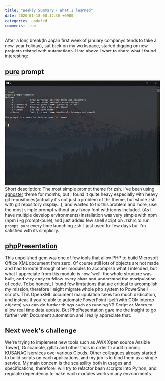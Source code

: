 ```yaml
---
title: "Weekly Summary - What I learned"
date: 2020-01-18 00:12:30 +0900
categories: updated
comments: true
---
```


After a long break(In Japan first week of january companys tends to take a new-year holiday), sat back on my workspace, started digging on new projects related with automations. Here above I want to share what I found interesting:

## [pure][pure] prompt
![pure prompt in WSL Ubuntu](/assets/img/pure-prompt.png)
Short description: The most simple prompt theme for zsh. I've been using [agnoster][agnoster] theme for months, but I found it quite heavy especially with heavy git repositories(actually it's not just a problem of the theme, but whole zsh with git repository display...), and wanted to fix this problem and more, use the most simple prompt without any fancy font with icons included. (As I have multiple develop environments)
Installation was very simple with npm (npm i -g prompt-pure), and just added few shell script on .zshrc to run <code>prompt pure</code> every time launching zsh. I just used for few days but I'm satisfied with its simplicity.

## [phpPresentation][phpPresentation]
This unpolished gem was one of few tools that allow PHP to build Microsoft Office XML document from zero. Of course still lots of objects are not made and had to route through other modules to accomplish what I intended, but what I appreciate from this module is how 'well' the whole structure was built, and very easy to follow every class and understand the manipulation of code.
To be honest, I found few limitations that are critical to accomplish my mission, therefore I might migrate whole php system to PowerShell scripts. This OpenXML document manipulation takes too much dedication, and instead if you're able to automate PowerPoint itself(with COM interop objects) you can do further things such as running VB Script or Macro to allow real time data update. But PhpPresentation gave me the insight to go further with Document automation and I really appreciate that.

## Next week's challenge
We're trying to implement new tools such as AWX(Open source Ansible Tower), Guacamole, gitlab and other tools in order to audit running KUSANAGI services over various Clouds. Other colleagues already started to build scripts on each applications, and my job is to bind them as a single service. My main concern is the scalability both in usages and specifications, therefore I will try to refactor bash sccripts into Python, and regulate dependency to make each modules works in any envrionments.


[pure]: https://github.com/sindresorhus/pure/
[agnoster]: https://github.com/agnoster/agnoster-zsh-theme
[phpPresentation]: https://github.com/PHPOffice/PHPPresentation
